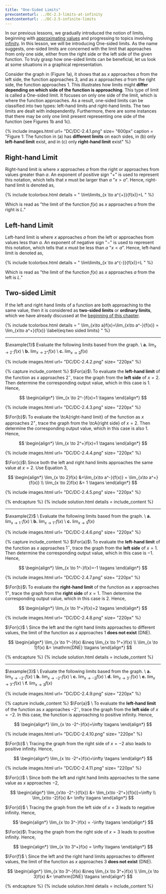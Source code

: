 ```yaml
---
title: "One-Sided Limits"
prevcontenturl: ../DC-2.3-limits-at-infinity
nextcontenturl: ../DC-2.5-infinite-limits
---
```



In our previous lessons, we gradually introduced the notion of limits, beginning with [approximating values](../DC-2.1-introduction-to-limits) and progressing to topics involving [infinity](../DC-2.3-limits-at-infinity). In this lesson, we will be introducing One-sided limits. 
As the name suggests, one-sided limits are concerned with the limit that approaches from only one side, either from the right side or the left side of the given function.
To truly grasp how one-sided limits can be beneficial, let us look at some situations in a graphical representation.



Consider the graph in (Figure 1a), it shows that as $x$ approaches $a$ from the left side, the function approaches 3, and as $x$ approaches $a$ from the right side, the function approaches 1. 
This illustrates how limits might **differ depending on which side of the function is approaching**. This type of limit is called a One-sided limit. It focuses on only one side of the limit, which is where the function approaches.  As a result, one-sided limits can be classified into two types: left-hand limits and right-hand limits. The two limits are dealt with independently. Furthermore, there are some instances that there may be only one limit present representing one side of the function (see Figures 1b and 1c).



{% include images.html 
    url= "DC/DC-2.4.1.png" 
    size= "600px"
    caption = "Figure 1: The function in (a) has **different limits** on each sides, in (b) only **left-hand limit** exist, and in (c) only **right-hand limit** exist"
%}




## Right-hand Limit
Right-hand limit is where $x$ approaches $a$ from the right or approaches from values greater than $a$. An exponent of positive sign "$+$" is used to represent this notation, which tells that $x$ must be larger than $a$ "$x>a$". Hence, right-hand limit is denoted as,

{% include tcolorbox.html
    details = "
        \lim\limits_{x \to a^{+}}{f(x)}=L
    "
%}

Which is read as "the limit of the function $f(x)$ as $x$ approaches $a$ from the right is $L$."


## Left-hand Limit
Left-hand limit is where $x$ approaches $a$ from the left or approaches from values less than $a$. An exponent of negative sign "$-$" is used to represent this notation, which tells that $x$ must be less than $a$ "$x<a$". Hence, left-hand limit is denoted as,

{% include tcolorbox.html
    details = "
        \lim\limits_{x \to a^{-}}{f(x)}=L
    "
%}


Which is read as "the limit of the function $f(x)$ as $x$ approaches $a$ from the left is $L$."


## Two-sided Limit
If the left and right hand limits of a function are both approaching to the same value, then it is considered as **two-sided limits** or **ordinary limits**, which we have already 
discussed 
at the [beginning of this chapter](../DC-2.1-introduction-to-limits). 

{% include tcolorbox.html
    details = "
    \lim_{x\to a}f(x)=\lim_{x\to a^-}{f(x)} = \lim_{x\to a^+}{f(x)}
    \label{eq:two sided limits}
    "
%}







---

$\example{1}$ 
Evaluate the following limits based from the graph. \\
**a.** $\lim_{x \to 2^-}f(x)$ \\
**b.** $\lim_{x \to 2^+}f(x)$ \\
**c.** $\lim_{x \to 2}f(x)$



{% include images.html 
    url= "DC/DC-2.4.2.png" 
    size= "220px"
%}


{% capture include_content %}
$\For{a}$\\
To evaluate the **left-hand limit** of the function as $x$ approaches $2^-$, trace the graph from the **left side** of $x=2$. Then determine the corresponding output value, which in this case is 1. Hence,

$$
\begin{align*}
	\lim_{x \to 2^-}f(x)=1	\tagans
\end{align*}
$$


{% include images.html 
    url= "DC/DC-2.4.3.png" 
    size= "220px"
%}



$\For{b}$\\
To evaluate the \tcA{right-hand limit} of the function as $x$ approaches $2^+$, trace the graph from the \tcA{right side} of $x=2$. Then determine the corresponding output value, which in this case is also 1. Hence,

$$
\begin{align*}
	\lim_{x \to 2^+}f(x)=1	\tagans
\end{align*}
$$

{% include images.html 
    url= "DC/DC-2.4.4.png" 
    size= "220px"
%}



$\For{c}$\\
Since both the left and right hand limits approaches the same value at $x=2$. Use Equation 3,

$$
\begin{align*}
	\lim_{x \to 2}f(x) &=\lim_{x\to a^-}{f(x)} = \lim_{x\to a^+}{f(x)}	\\
	\lim_{x \to 2}f(x) &= 1	\tagans
\end{align*}
$$


{% include images.html 
    url= "DC/DC-2.4.5.png" 
    size= "220px"
%}


{% endcapture %}
{% include solution.html details = include_content %}







---
$\example{2}$ \\
Evaluate the following limits based from the graph. \\
**a.** $\lim_{x \to 1^-}f(x)$ \\
**b.** $\lim_{x \to 1^+}f(x)$ \\
**c.** $\lim_{x \to 1}f(x)$

{% include images.html 
    url= "DC/DC-2.4.6.png" 
    size= "220px"
%}



{% capture include_content %}
$\For{a}$\\
To evaluate the **left-hand limit** of the function as $x$ approaches $1^-$, trace the graph from the **left side** of $x=1$. Then determine the corresponding output value, which in this case is $-1$. Hence,

$$
\begin{align*}
	\lim_{x \to 1^-}f(x)=-1	\tagans
\end{align*}
$$


{% include images.html 
    url= "DC/DC-2.4.7.png" 
    size= "220px"
%}



$\For{b}$\\
To evaluate the **right-hand limit** of the function as $x$ approaches $1^+$, trace the graph from the **right side** of $x=1$. Then determine the corresponding output value, which in this case is 2. Hence,

$$
\begin{align*}
	\lim_{x \to 1^+}f(x)=2	\tagans
\end{align*}
$$


{% include images.html 
    url= "DC/DC-2.4.8.png" 
    size= "220px"
%}



$\For{c}$ \\
Since the left and the right hand limits approaches to different values, the limit of the function as $x$ approaches 1 **does not exist** (DNE).

$$
\begin{align*}
	\lim_{x \to 1^-}f(x) &\neq \lim_{x \to 1^+}f(x) \\
	\lim_{x \to 1}f(x) &= \mathrm{DNE}	\tagans
\end{align*}
$$

{% endcapture %}
{% include solution.html details = include_content %}





---
$\example{3}$ \\
Evaluate the following limits based from the graph. \\
**a.** $\lim_{x \to -2^-}f(x)$ \\
**b.** $\lim_{x \to -2^+}f(x)$ \\
**c.** $\lim_{x \to -2}f(x)$ \\
**d.** $\lim_{x \to 3^-}f(x)$ \\
**e.** $\lim_{x \to 3^+}f(x)$ \\
**f.** $\lim_{x \to 3}f(x)$


{% include images.html 
    url= "DC/DC-2.4.9.png" 
    size= "220px"
%}


{% capture include_content %}
$\For{a}$ \\
To evaluate the **left-hand limit** of the function as $x$ approaches $-2^-$, trace the graph from the **left side** of $x=-2$. In this case, the function is approaching to positive infinity. Hence,

$$
\begin{align*}
	\lim_{x \to -2^-}f(x)=\infty	\tagans
\end{align*}
$$


{% include images.html 
    url= "DC/DC-2.4.10.png" 
    size= "220px"
%}



$\For{b}$ \\
Tracing the graph from the right side of $x=-2$ also leads to positive infinity. Hence,

$$
\begin{align*}
	\lim_{x \to -2^+}f(x)=\infty	\tagans
\end{align*}
$$

{% include images.html 
    url= "DC/DC-2.4.11.png" 
    size= "220px"
%}


$\For{c}$ \\
Since both the left and right hand limits approaches to the same value as  $x$ approaches $-2$,

$$
\begin{align*}
	\lim_{x\to -2^-}{f(x)} &= \lim_{x\to -2^+}{f(x)}=\infty \\
	\lim_{x\to -2}f(x) &= \infty \tagans 
\end{align*}
$$


$\For{d}$ \\
Tracing the graph from the left side of $x=3$ leads to negative infinity.
Hence, 

$$
\begin{align*}
	\lim_{x \to 3^-}f(x) = -\infty	\tagans
\end{align*}
$$



$\For{e}$\\
Tracing the graph from the right side of $x=3$ leads to positive infinity.
Hence, 

$$
\begin{align*}
	\lim_{x \to 3^+}f(x) = \infty	\tagans
\end{align*}
$$


$\For{f}$ \\
Since the left and the right hand limits approaches to different values, the limit of the function as $x$ approaches 3 **does not exist** (DNE).

$$
\begin{align*}
	\lim_{x \to 3^-}f(x) &\neq \lim_{x \to 3^+}f(x) \\
	\lim_{x \to 3}f(x) &= \mathrm{DNE}	\tagans
\end{align*}
$$

{% endcapture %}
{% include solution.html details = include_content %}




